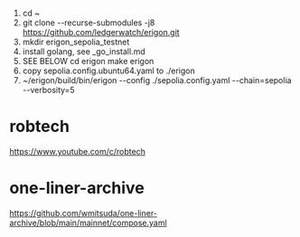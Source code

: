 1) cd ~
2) git clone --recurse-submodules -j8 https://github.com/ledgerwatch/erigon.git
3) mkdir erigon_sepolia_testnet
4) install golang, see _go_install.md
5) SEE BELOW
   cd erigon
   make erigon
6) copy sepolia.config.ubuntu64.yaml to ./erigon
7) ~/erigon/build/bin/erigon --config ./sepolia.config.yaml --chain=sepolia --verbosity=5

# robtech
https://www.youtube.com/c/robtech
# one-liner-archive
https://github.com/wmitsuda/one-liner-archive/blob/main/mainnet/compose.yaml